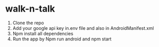 # walk-n-talk

1. Clone the repo
2. Add your google api key in.env file and also in AndroidManifest.xml
3. Npm install all dependencies
4. Run the app by Npm run android and npm start
